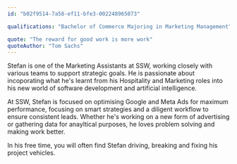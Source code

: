 ```yaml
---
id: "b02f9514-7a58-ef11-bfe3-002248965073"

qualifications: "Bachelor of Commerce Majoring in Marketing Management"

quote: "The reward for good work is more work"
quoteAuthor: "Tom Sachs"
---
```


Stefan is one of the Marketing Assistants at SSW, working closely with various teams to support strategic goals. He is passionate about incoporating what he's learnt from his Hospitality and Marketing roles into his new world of software development and artificial intelligence. 

At SSW, Stefan is focused on optimising Google and Meta Ads for maximum performance, focusing on smart strategies and a diligent workflow to ensure consistent leads. Whether he's working on a new form of advertising or gathering data for anayltical purposes, he loves problem solving and making work better.

In his free time, you will often find Stefan driving, breaking and fixing his project vehicles.  


